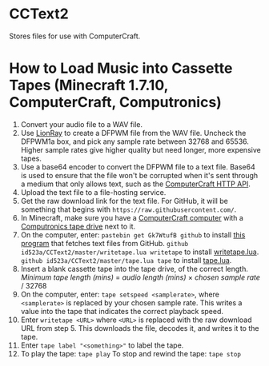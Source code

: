 # CCText2
Stores files for use with ComputerCraft.

# How to Load Music into Cassette Tapes (Minecraft 1.7.10, ComputerCraft, Computronics)

1. Convert your audio file to a WAV file.
2. Use [LionRay](https://github.com/gamax92/LionRay) to create a DFPWM file from the WAV file. Uncheck the DFPWM1a box, and pick any sample rate between 32768 and 65536.
    Higher sample rates give higher quality but need longer, more expensive tapes.
3. Use a base64 encoder to convert the DFPWM file to a text file.
    Base64 is used to ensure that the file won't be corrupted when it's sent through a medium that only allows text, such as the [ComputerCraft HTTP API](https://computercraft.info/wiki/HTTP_\(API\)).
4. Upload the text file to a file-hosting service.
5. Get the raw download link for the text file. For GitHub, it will be something that begins with `https://raw.githubusercontent.com/`.
6. In Minecraft, make sure you have a [ComputerCraft computer](http://www.computercraft.info/wiki/Computer) with a [Computronics tape drive](https://wiki.vexatos.com/wiki:computronics:tape) next to it.
7. On the computer, enter:
    `pastebin get Gk7WtufB github` to install [this program](https://pastebin.com/Gk7WtufB) that fetches text files from GitHub.
    `github id523a/CCText2/master/writetape.lua writetape` to install [writetape.lua](https://github.com/id523a/CCText2/blob/master/writetape.lua).
    `github id523a/CCText2/master/tape.lua tape` to install [tape.lua](https://github.com/id523a/CCText2/blob/master/tape.lua).
8. Insert a blank cassette tape into the tape drive, of the correct length.
   *Minimum tape length (mins)* = *audio length (mins)* × *chosen sample rate* / 32768
9. On the computer, enter: `tape setspeed <samplerate>`, where `<samplerate>` is replaced by your chosen sample rate.
    This writes a value into the tape that indicates the correct playback speed.
10. Enter `writetape <URL>` where `<URL>` is replaced with the raw download URL from step 5.
	This downloads the file, decodes it, and writes it to the tape.
11. Enter `tape label "<something>"` to label the tape.
12. To play the tape: `tape play`
    To stop and rewind the tape: `tape stop`
